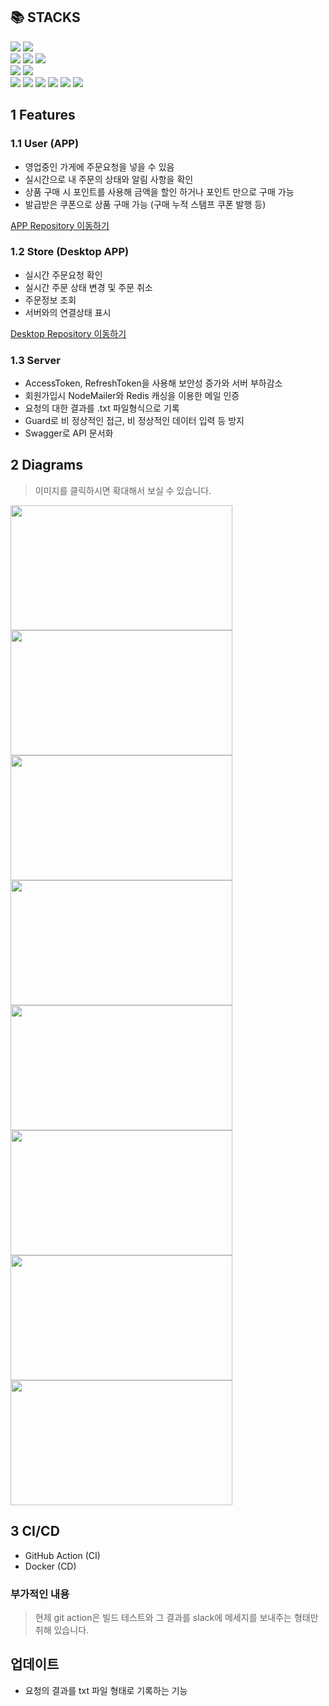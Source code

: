 <h2>📚 STACKS</h2>
<div>
  <img src="https://img.shields.io/badge/typescript-3178C6?style=for-the-badge&logo=typescript&logoColor=white"> <img src="https://img.shields.io/badge/nestjs-E0234E?style=for-the-badge&logo=nestjs&logoColor=white">
</div>  
<div>  
    <img src="https://img.shields.io/badge/postgresql-4169E1?style=for-the-badge&logo=postgresql&logoColor=white"> <img src="https://img.shields.io/badge/prisma-2D3748?style=for-the-badge&logo=prisma&logoColor=white"> <img src="https://img.shields.io/badge/redis-DC382D?style=for-the-badge&logo=redis&logoColor=white">
</div>  
<div>  
    <img src="https://img.shields.io/badge/githubactions-2088FF?style=for-the-badge&logo=githubactions&logoColor=white"> <img src="https://img.shields.io/badge/docker-2496ED?style=for-the-badge&logo=docker&logoColor=white">
</div>   
<div>  
  <img src="https://img.shields.io/badge/socket.io-010101?style=for-the-badge&logo=socket.io&logoColor=white"> <img src="https://img.shields.io/badge/Nestia-E0234E?style=flat-square"> <img src="https://img.shields.io/badge/Typia-critical?style=flat-square"> <img src="https://img.shields.io/badge/JWT-yellow?style=flat-square"> <img src="https://img.shields.io/badge/NodeMailer-brightgreengreen?style=flat-square"> <img src="https://img.shields.io/badge/SSE-important?style=flat-square">
</div>  

## 1 Features  

### 1.1 User (APP)  
* 영업중인 가게에 주문요청을 넣을 수 있음  
* 실시간으로 내 주문의 상태와 알림 사항을 확인  
* 상품 구매 시 포인트를 사용해 금액을 할인 하거나 포인트 만으로 구매 가능  
* 발급받은 쿠폰으로 상품 구매 가능 (구매 누적 스탬프 쿠폰 발행 등)  

[APP Repository 이동하기](https://github.com/rkdalsdl98/sirenorder-app)

### 1.2 Store (Desktop APP)  
* 실시간 주문요청 확인  
* 실시간 주문 상태 변경 및 주문 취소  
* 주문정보 조회  
* 서버와의 연결상태 표시  

[Desktop Repository 이동하기](https://github.com/rkdalsdl98/sirenorder-desktop)

### 1.3 Server  
* AccessToken, RefreshToken을 사용해 보안성 증가와 서버 부하감소  
* 회원가입시 NodeMailer와 Redis 캐싱을 이용한 메일 인증    
* 요청의 대한 결과를 .txt 파일형식으로 기록  
* Guard로 비 정상적인 접근, 비 정상적인 데이터 입력 등 방지  
* Swagger로 API 문서화  

## 2 Diagrams  

> 이미지를 클릭하시면 확대해서 보실 수 있습니다.  

<div align="cetner">
  <img src="https://github.com/rkdalsdl98/sirenorder-server/assets/77562358/134096be-e23a-41a3-b4ea-28a4cf9530dd" width="355" height="200">  
  <img src="https://github.com/rkdalsdl98/sirenorder-server/assets/77562358/15e379b9-b262-442f-86b6-5790d4bbc1e7" width="355" height="200"> 
  <img src="https://github.com/rkdalsdl98/sirenorder-server/assets/77562358/5677be6d-c319-471a-92a3-1408ea39dfcc" width="355" height="200"> <img src="https://github.com/rkdalsdl98/sirenorder-server/assets/77562358/c2389ff4-adab-4527-8bef-8cfded265e09" width="355" height="200">  
  <img src="https://github.com/rkdalsdl98/sirenorder-server/assets/77562358/6f60c0e1-cfcb-4ea2-80ec-186335af077b" width="355" height="200"> <img src="https://github.com/rkdalsdl98/sirenorder-server/assets/77562358/77210c80-42cb-4c76-aa29-082cd135f142" width="355" height="200">   
  <img src="https://github.com/rkdalsdl98/sirenorder-server/assets/77562358/4afaa450-ee98-473e-b1a4-7f55fe6c2340" width="355" height="200">  
  <img src="https://github.com/rkdalsdl98/sirenorder-server/assets/77562358/86cdfea0-bfff-4b20-ab51-98b074872daf" width="355" height="200">
</div>  

## 3 CI/CD  
* GitHub Action (CI)  
* Docker (CD)  

### 부가적인 내용  
> 현제 git action은 빌드 테스트와 그 결과를 slack에 메세지를 보내주는 형태만 취해 있습니다.  

## 업데이트  

+ 요청의 결과를 txt 파일 형태로 기록하는 기능  